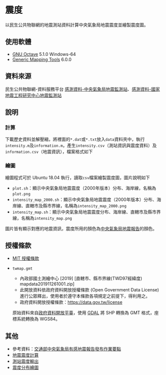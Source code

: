# 震度
以民生公共物聯網的地震測站資料計算中央氣象局地震震度並繪製震度圖。

## 使用軟體
* [GNU Octave](https://www.gnu.org/software/octave/) 5.1.0 Windows-64
* [Generic Mapping Tools](https://www.generic-mapping-tools.org/) 6.0.0

## 資料來源
民生公共物聯網-資料服務平台 [感測資料-中央氣象局地震監測站](https://ci.taiwan.gov.tw/dsp/environmental_eq_cwb.aspx)、[感測資料-國家地震工程研究中心地震監測站](https://ci.taiwan.gov.tw/dsp/environmental_eq_ncree.aspx)

## 說明
### 計算
下載歷史資料並解壓縮，將裡面的`*.dat`或`*.txt`放入`data`資料夾中，執行`intensity.m`及`information.m`，產生`intensity.csv`（測站資訊與震度資料）及`information.csv`（地震資訊），檔案格式如下

### 繪圖
繪圖程式可於 Ubuntu 18.04 執行，讀取`csv`檔案繪製震度圖，圖片說明如下
* `plot.sh`：顯示中央氣象局地震震度（2000年版本）分布、海岸線，名稱為`plot.png`
* `intensity_map_2000.sh`：顯示中央氣象局地震震度（2000年版本）分布、海岸線、直轄市及縣市界線，名稱為`intensity_map_2000.png`
* `intensity_map.sh`：顯示中央氣象局地震震度分布、海岸線、直轄市及縣市界線，名稱為`intensity_map.png`

圖片皆有顯示對應的地震資訊，震度所用的顏色為[中央氣象局地震報告](https://scweb.cwb.gov.tw/zh-tw/earthquake/data)的顏色。

## 授權條款
* [MIT 授權條款](https://github.com/chemars/Seismic-Intensity/blob/master/LICENSE)
* `twmap.gmt`
  * 內政部國土測繪中心 [2019] [直轄市、縣市界線(TWD97經緯度) mapdata201911261001.zip]
  * 此開放資料依政府資料開放授權條款 (Open Government Data License) 進行公眾釋出，使用者於遵守本條款各項規定之前提下，得利用之。
  * 政府資料開放授權條款：https://data.gov.tw/license

  原始資料來自[政府資料開放平臺](https://data.gov.tw/dataset/7442)，使用 [GDAL](https://gdal.org/) 將 SHP 轉換為 GMT 格式，座標系統轉換為 WGS84。

## 其他
* 參考資料：[交通部中央氣象局有感地震報告發布作業要點](https://www.cwb.gov.tw/Data/service/notice/download/notice_20191210113759.pdf)
* [地震震度計算](https://github.com/chemars/Seismic-Intensity-Scales)
* [測站震度輸出](https://github.com/chemars/Seismic-Intensity-Output)
* [震度分布繪圖](https://github.com/chemars/Seismic-Intensity-Plot)
